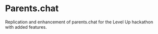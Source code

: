 # Parents.chat
Replication and enhancement of parents.chat for the Level Up hackathon with added features.
